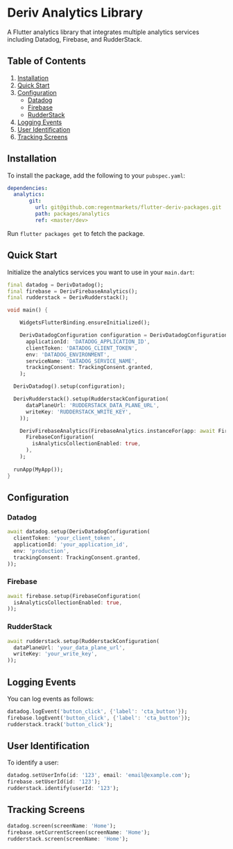 # Deriv Analytics Library

A Flutter analytics library that integrates multiple analytics services including Datadog, Firebase, and RudderStack.

## Table of Contents

1. [Installation](#installation)
2. [Quick Start](#quick-start)
3. [Configuration](#configuration)
    - [Datadog](#datadog)
    - [Firebase](#firebase)
    - [RudderStack](#rudderstack)
4. [Logging Events](#logging-events)
5. [User Identification](#user-identification)
6. [Tracking Screens](#tracking-screens)

## Installation

To install the package, add the following to your `pubspec.yaml`:

```yaml
dependencies:
  analytics:
       git:
         url: git@github.com:regentmarkets/flutter-deriv-packages.git
         path: packages/analytics
         ref: <master/dev>
```

Run `flutter packages get` to fetch the package.

## Quick Start

Initialize the analytics services you want to use in your `main.dart`:

```dart
final datadog = DerivDatadog();
final firebase = DerivFirebaseAnalytics();
final rudderstack = DerivRudderstack();

void main() {

    WidgetsFlutterBinding.ensureInitialized();

    DerivDatadogConfiguration configuration = DerivDatadogConfiguration(
      applicationId: 'DATADOG_APPLICATION_ID',
      clientToken: 'DATADOG_CLIENT_TOKEN',
      env: 'DATADOG_ENVIRONMENT',
      serviceName: 'DATADOG_SERVICE_NAME',
      trackingConsent: TrackingConsent.granted,
    );

  DerivDatadog().setup(configuration);

  DerivRudderstack().setup(RudderstackConfiguration(
      dataPlaneUrl: 'RUDDERSTACK_DATA_PLANE_URL',
      writeKey: 'RUDDERSTACK_WRITE_KEY',
    ));

    DerivFirebaseAnalytics(FirebaseAnalytics.instanceFor(app: await Firebase.initializeApp())).setup(
      FirebaseConfiguration(
        isAnalyticsCollectionEnabled: true,
      ),
    );
    
  runApp(MyApp());
}
```

## Configuration

### Datadog

```dart
await datadog.setup(DerivDatadogConfiguration(
  clientToken: 'your_client_token',
  applicationId: 'your_application_id',
  env: 'production',
  trackingConsent: TrackingConsent.granted,
));
```

### Firebase

```dart
await firebase.setup(FirebaseConfiguration(
  isAnalyticsCollectionEnabled: true,
));
```

### RudderStack

```dart
await rudderstack.setup(RudderstackConfiguration(
  dataPlaneUrl: 'your_data_plane_url',
  writeKey: 'your_write_key',
));
```

## Logging Events

You can log events as follows:

```dart
datadog.logEvent('button_click', {'label': 'cta_button'});
firebase.logEvent('button_click', {'label': 'cta_button'});
rudderstack.track('button_click');
```

## User Identification

To identify a user:

```dart
datadog.setUserInfo(id: '123', email: 'email@example.com');
firebase.setUserId(id: '123');
rudderstack.identify(userId: '123');
```

## Tracking Screens

```dart
datadog.screen(screenName: 'Home');
firebase.setCurrentScreen(screenName: 'Home');
rudderstack.screen(screenName: 'Home');
```
